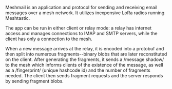 Meshmail is an application and protocol for sending and receiving email messages over a mesh network. It utilizes inexpensive LoRa radios running Meshtastic.

The app can be run in either client or relay mode: a relay has internet access and manages connections to IMAP and SMTP servers, while the client has only a connection to the mesh.

When a new message arrives at the relay, it is encoded into a protobuf and then split into numerous fragments--binary blobs that are later reconstituted on the client. After generating the fragments, it sends a /message shadow/ to the mesh which informs clients of the existence of the message, as well as a /fingerprint/ (unique hashcode id) and the number of fragments needed. The client then sends fragment requests and the server responds by sending fragment blobs.

